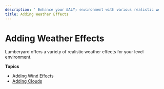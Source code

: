 ```yaml
---
description: ' Enhance your &ALY; environment with various realistic weather effects. '
title: Adding Weather Effects
---
```

# Adding Weather Effects<a name="weather-intro"></a>

Lumberyard offers a variety of realistic weather effects for your level environment\.

**Topics**
+ [Adding Wind Effects](/docs/userguide/weather/wind-intro.md)
+ [Adding Clouds](/docs/userguide/weather/clouds-intro.md)